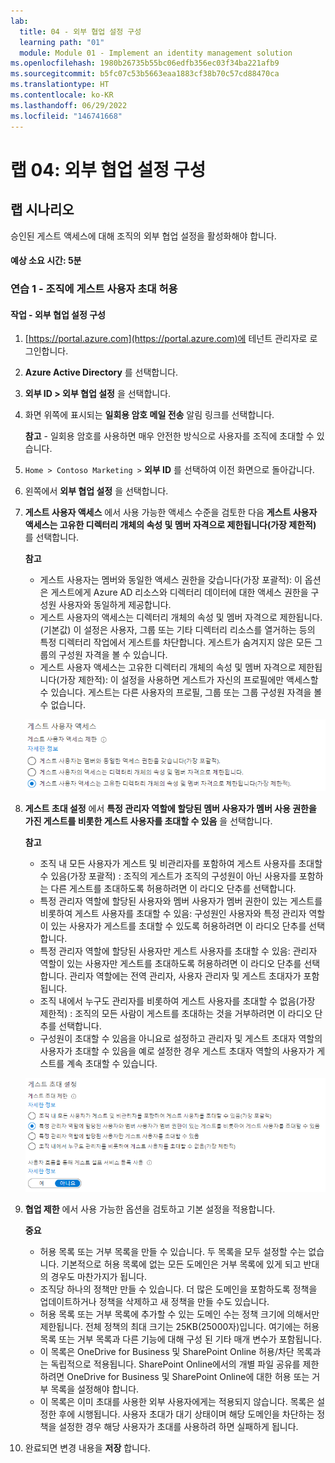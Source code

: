```yaml
---
lab:
  title: 04 - 외부 협업 설정 구성
  learning path: "01"
  module: Module 01 - Implement an identity management solution
ms.openlocfilehash: 1980b26735b55bc06edfb356ec03f34ba221afb9
ms.sourcegitcommit: b5fc07c53b5663eaa1883cf38b70c57cd88470ca
ms.translationtype: HT
ms.contentlocale: ko-KR
ms.lasthandoff: 06/29/2022
ms.locfileid: "146741668"
---
```

# <a name="lab-04-configure-external-collaboration-settings"></a>랩 04: 외부 협업 설정 구성

## <a name="lab-scenario"></a>랩 시나리오

승인된 게스트 액세스에 대해 조직의 외부 협업 설정을 활성화해야 합니다.

#### <a name="estimated-timing-5-minutes"></a>예상 소요 시간: 5분

### <a name="exercise-1---allowing-guest-users-to-be-invited-into-your-organization"></a>연습 1 - 조직에 게스트 사용자 초대 허용

#### <a name="task---configure-external-collaboration-settings"></a>작업 - 외부 협업 설정 구성

1. [https://portal.azure.com](https://portal.azure.com)에 테넌트 관리자로 로그인합니다.
2. **Azure Active Directory** 를 선택합니다.
3. **외부 ID > 외부 협업 설정** 을 선택합니다.
4. 화면 위쪽에 표시되는 **일회용 암호 메일 전송** 알림 링크를 선택합니다.

    **참고** - 일회용 암호를 사용하면 매우 안전한 방식으로 사용자를 조직에 초대할 수 있습니다.

5. `Home > Contoso Marketing >` **외부 ID** 를 선택하여 이전 화면으로 돌아갑니다.
6. 왼쪽에서 **외부 협업 설정** 을 선택합니다.

7. **게스트 사용자 액세스** 에서 사용 가능한 액세스 수준을 검토한 다음 **게스트 사용자 액세스는 고유한 디렉터리 개체의 속성 및 멤버 자격으로 제한됩니다(가장 제한적)** 를 선택합니다.

    **참고**
    - 게스트 사용자는 멤버와 동일한 액세스 권한을 갖습니다(가장 포괄적): 이 옵션은 게스트에게 Azure AD 리소스와 디렉터리 데이터에 대한 액세스 권한을 구성원 사용자와 동일하게 제공합니다.
    - 게스트 사용자의 액세스는 디렉터리 개체의 속성 및 멤버 자격으로 제한됩니다. (기본값) 이 설정은 사용자, 그룹 또는 기타 디렉터리 리소스를 열거하는 등의 특정 디렉터리 작업에서 게스트를 차단합니다. 게스트가 숨겨지지 않은 모든 그룹의 구성원 자격을 볼 수 있습니다.
    - 게스트 사용자 액세스는 고유한 디렉터리 개체의 속성 및 멤버 자격으로 제한됩니다(가장 제한적): 이 설정을 사용하면 게스트가 자신의 프로필에만 액세스할 수 있습니다. 게스트는 다른 사용자의 프로필, 그룹 또는 그룹 구성원 자격을 볼 수 없습니다.

    ![게스트 사용자 액세스 제한 옵션을 보여주는 화면 이미지](./media/lp1-mod3-guest-user-access-restrictions.png)

8. **게스트 초대 설정** 에서 **특정 관리자 역할에 할당된 멤버 사용자가 멤버 사용 권한을 가진 게스트를 비롯한 게스트 사용자를 초대할 수 있음** 을 선택합니다.

    **참고**
    - 조직 내 모든 사용자가 게스트 및 비관리자를 포함하여 게스트 사용자를 초대할 수 있음(가장 포괄적) : 조직의 게스트가 조직의 구성원이 아닌 사용자를 포함하는 다른 게스트를 초대하도록 허용하려면 이 라디오 단추를 선택합니다.
    - 특정 관리자 역할에 할당된 사용자와 멤버 사용자가 멤버 권한이 있는 게스트를 비롯하여 게스트 사용자를 초대할 수 있음: 구성원인 사용자와 특정 관리자 역할이 있는 사용자가 게스트를 초대할 수 있도록 허용하려면 이 라디오 단추를 선택합니다.
    - 특정 관리자 역할에 할당된 사용자만 게스트 사용자를 초대할 수 있음: 관리자 역할이 있는 사용자만 게스트를 초대하도록 허용하려면 이 라디오 단추를 선택합니다. 관리자 역할에는 전역 관리자, 사용자 관리자 및 게스트 초대자가 포함됩니다.
    - 조직 내에서 누구도 관리자를 비롯하여 게스트 사용자를 초대할 수 없음(가장 제한적) : 조직의 모든 사람이 게스트를 초대하는 것을 거부하려면 이 라디오 단추를 선택합니다.
    - 구성원이 초대할 수 있음을 아니요로 설정하고 관리자 및 게스트 초대자 역할의 사용자가 초대할 수 있음을 예로 설정한 경우 게스트 초대자 역할의 사용자가 게스트를 계속 초대할 수 있습니다.

    ![게스트 초대 설정을 보여주는 화면 이미지. 게스트가 초대할 수 있음이 아니요로 설정되어 있고 강조 표시되어 있음](./media/lp1-mod3-guest-user-invite-settings.png)

9. **협업 제한** 에서 사용 가능한 옵션을 검토하고 기본 설정을 적용합니다.

    **중요**
    - 허용 목록 또는 거부 목록을 만들 수 있습니다. 두 목록을 모두 설정할 수는 없습니다. 기본적으로 허용 목록에 없는 모든 도메인은 거부 목록에 있게 되고 반대의 경우도 마찬가지가 됩니다.
    - 조직당 하나의 정책만 만들 수 있습니다. 더 많은 도메인을 포함하도록 정책을 업데이트하거나 정책을 삭제하고 새 정책을 만들 수도 있습니다.
    - 허용 목록 또는 거부 목록에 추가할 수 있는 도메인 수는 정책 크기에 의해서만 제한됩니다. 전체 정책의 최대 크기는 25KB(25000자)입니다. 여기에는 허용 목록 또는 거부 목록과 다른 기능에 대해 구성 된 기타 매개 변수가 포함됩니다.
    - 이 목록은 OneDrive for Business 및 SharePoint Online 허용/차단 목록과는 독립적으로 적용됩니다. SharePoint Online에서의 개별 파일 공유를 제한하려면 OneDrive for Business 및 SharePoint Online에 대한 허용 또는 거부 목록을 설정해야 합니다.
    - 이 목록은 이미 초대를 사용한 외부 사용자에게는 적용되지 않습니다. 목록은 설정한 후에 시행됩니다. 사용자 초대가 대기 상태이며 해당 도메인을 차단하는 정책을 설정한 경우 해당 사용자가 초대를 사용하려 하면 실패하게 됩니다.

10. 완료되면 변경 내용을 **저장** 합니다.

